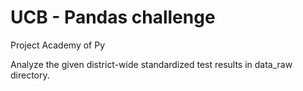 # UCB - Pandas challenge

Project Academy of Py

Analyze the given district-wide standardized test results in data_raw directory. 



